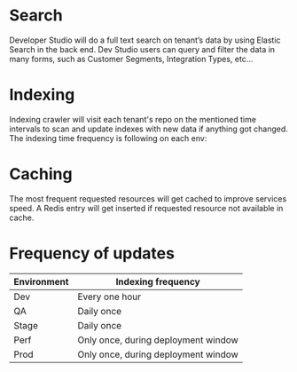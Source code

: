 # Search
Developer Studio will do a full text search on tenant’s data by using Elastic Search in the back end. Dev Studio users can query and filter the data in many forms, such as Customer Segments, Integration Types, etc...


# Indexing
Indexing crawler will visit each tenant's repo on the mentioned time intervals to scan and update indexes with new data if anything got changed.
The indexing time frequency is following on each env:


# Caching
The most frequent requested resources will get cached to improve services speed. A Redis entry will get inserted if requested resource not available in cache. 


# Frequency of updates
| Environment|Indexing frequency|
|-----------|-----------|
|Dev|Every one hour|
|QA|Daily once|
|Stage|Daily once|
|Perf|Only once, during deployment window|
|Prod|Only once, during deployment window|
